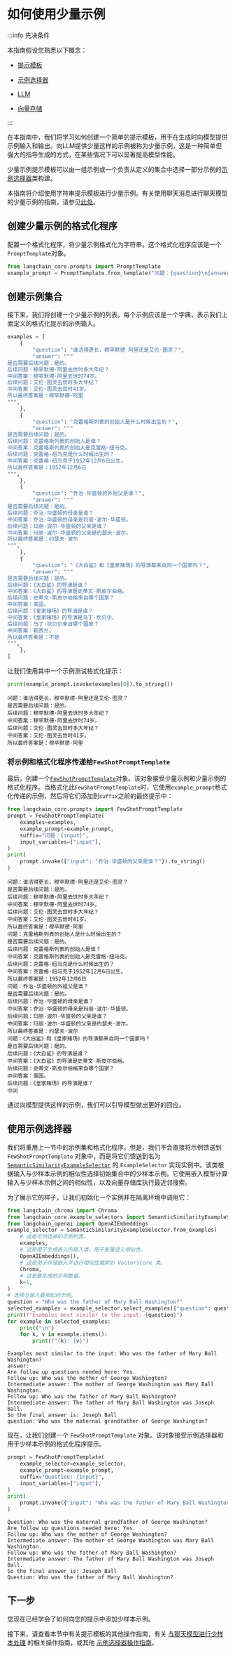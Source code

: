 # 如何使用少量示例

:::info 先决条件

本指南假设您熟悉以下概念：

- [提示模板](/docs/concepts/#prompt-templates)

- [示例选择器](/docs/concepts/#example-selectors)

- [LLM](/docs/concepts/#llms)

- [向量存储](/docs/concepts/#vectorstores)

:::

在本指南中，我们将学习如何创建一个简单的提示模板，用于在生成时向模型提供示例输入和输出。向LLM提供少量这样的示例被称为少量示例，这是一种简单但强大的指导生成的方式，在某些情况下可以显著提高模型性能。

少量示例提示模板可以由一组示例或一个负责从定义的集合中选择一部分示例的[示例选择器](https://api.python.langchain.com/en/latest/example_selectors/langchain_core.example_selectors.base.BaseExampleSelector.html)类构建。

本指南将介绍使用字符串提示模板进行少量示例。有关使用聊天消息进行聊天模型的少量示例的指南，请参见[此处](/docs/how_to/few_shot_examples_chat/)。

## 创建少量示例的格式化程序

配置一个格式化程序，将少量示例格式化为字符串。这个格式化程序应该是一个`PromptTemplate`对象。

```python
from langchain_core.prompts import PromptTemplate
example_prompt = PromptTemplate.from_template("问题：{question}\n{answer}")
```

## 创建示例集合

接下来，我们将创建一个少量示例的列表。每个示例应该是一个字典，表示我们上面定义的格式化提示的示例输入。

```python
examples = [
    {
        "question": "谁活得更长，穆罕默德·阿里还是艾伦·图灵？",
        "answer": """
是否需要后续问题：是的。
后续问题：穆罕默德·阿里去世时多大年纪？
中间答案：穆罕默德·阿里去世时74岁。
后续问题：艾伦·图灵去世时多大年纪？
中间答案：艾伦·图灵去世时41岁。
所以最终答案是：穆罕默德·阿里
""",
    },
    {
        "question": "克雷格斯列表的创始人是什么时候出生的？",
        "answer": """
是否需要后续问题：是的。
后续问题：克雷格斯列表的创始人是谁？
中间答案：克雷格斯列表的创始人是克雷格·纽马克。
后续问题：克雷格·纽马克是什么时候出生的？
中间答案：克雷格·纽马克于1952年12月6日出生。
所以最终答案是：1952年12月6日
""",
    },
    {
        "question": "乔治·华盛顿的外祖父是谁？",
        "answer": """
是否需要后续问题：是的。
后续问题：乔治·华盛顿的母亲是谁？
中间答案：乔治·华盛顿的母亲是玛丽·波尔·华盛顿。
后续问题：玛丽·波尔·华盛顿的父亲是谁？
中间答案：玛丽·波尔·华盛顿的父亲是约瑟夫·波尔。
所以最终答案是：约瑟夫·波尔
""",
    },
    {
        "question": "《大白鲨》和《皇家赌场》的导演都来自同一个国家吗？",
        "answer": """
是否需要后续问题：是的。
后续问题：《大白鲨》的导演是谁？
中间答案：《大白鲨》的导演是史蒂文·斯皮尔伯格。
后续问题：史蒂文·斯皮尔伯格来自哪个国家？
中间答案：美国。
后续问题：《皇家赌场》的导演是谁？
中间答案：《皇家赌场》的导演是马丁·坎贝尔。
后续问题：马丁·坎贝尔来自哪个国家？
中间答案：新西兰。
所以最终答案是：不是
""",
    },
]
```

让我们使用其中一个示例测试格式化提示：

```python
print(example_prompt.invoke(examples[0]).to_string())
```

```output
问题：谁活得更长，穆罕默德·阿里还是艾伦·图灵？
是否需要后续问题：是的。
后续问题：穆罕默德·阿里去世时多大年纪？
中间答案：穆罕默德·阿里去世时74岁。
后续问题：艾伦·图灵去世时多大年纪？
中间答案：艾伦·图灵去世时41岁。
所以最终答案是：穆罕默德·阿里
```

### 将示例和格式化程序传递给`FewShotPromptTemplate`

最后，创建一个[`FewShotPromptTemplate`](https://api.python.langchain.com/en/latest/prompts/langchain_core.prompts.few_shot.FewShotPromptTemplate.html)对象。该对象接受少量示例和少量示例的格式化程序。当格式化此`FewShotPromptTemplate`时，它使用`example_prompt`格式化传递的示例，然后将它们添加到`suffix`之前的最终提示中：

```python
from langchain_core.prompts import FewShotPromptTemplate
prompt = FewShotPromptTemplate(
    examples=examples,
    example_prompt=example_prompt,
    suffix="问题：{input}",
    input_variables=["input"],
)
print(
    prompt.invoke({"input": "乔治·华盛顿的父亲是谁？"}).to_string()
)
```

```output
问题：谁活得更长，穆罕默德·阿里还是艾伦·图灵？
是否需要后续问题：是的。
后续问题：穆罕默德·阿里去世时多大年纪？
中间答案：穆罕默德·阿里去世时74岁。
后续问题：艾伦·图灵去世时多大年纪？
中间答案：艾伦·图灵去世时41岁。
所以最终答案是：穆罕默德·阿里
问题：克雷格斯列表的创始人是什么时候出生的？
是否需要后续问题：是的。
后续问题：克雷格斯列表的创始人是谁？
中间答案：克雷格斯列表的创始人是克雷格·纽马克。
后续问题：克雷格·纽马克是什么时候出生的？
中间答案：克雷格·纽马克于1952年12月6日出生。
所以最终答案是：1952年12月6日
问题：乔治·华盛顿的外祖父是谁？
是否需要后续问题：是的。
后续问题：乔治·华盛顿的母亲是谁？
中间答案：乔治·华盛顿的母亲是玛丽·波尔·华盛顿。
后续问题：玛丽·波尔·华盛顿的父亲是谁？
中间答案：玛丽·波尔·华盛顿的父亲是约瑟夫·波尔。
所以最终答案是：约瑟夫·波尔
问题：《大白鲨》和《皇家赌场》的导演都来自同一个国家吗？
是否需要后续问题：是的。
后续问题：《大白鲨》的导演是谁？
中间答案：《大白鲨》的导演是史蒂文·斯皮尔伯格。
后续问题：史蒂文·斯皮尔伯格来自哪个国家？
中间答案：美国。
后续问题：《皇家赌场》的导演是谁？
中间
```

通过向模型提供这样的示例，我们可以引导模型做出更好的回应。

## 使用示例选择器

我们将重用上一节中的示例集和格式化程序。但是，我们不会直接将示例馈送到 `FewShotPromptTemplate` 对象中，而是将它们馈送到名为 [`SemanticSimilarityExampleSelector`](https://api.python.langchain.com/en/latest/example_selectors/langchain_core.example_selectors.semantic_similarity.SemanticSimilarityExampleSelector.html) 的 `ExampleSelector` 实现实例中。该类根据输入与少样本示例的相似性选择初始集合中的少样本示例。它使用嵌入模型计算输入与少样本示例之间的相似性，以及向量存储库执行最近邻搜索。

为了展示它的样子，让我们初始化一个实例并在隔离环境中调用它：

```python
from langchain_chroma import Chroma
from langchain_core.example_selectors import SemanticSimilarityExampleSelector
from langchain_openai import OpenAIEmbeddings
example_selector = SemanticSimilarityExampleSelector.from_examples(
    # 这是可供选择的示例列表。
    examples,
    # 这是用于生成嵌入的嵌入类，用于衡量语义相似性。
    OpenAIEmbeddings(),
    # 这是用于存储嵌入并进行相似性搜索的 VectorStore 类。
    Chroma,
    # 这是要生成的示例数量。
    k=1,
)
# 选择与输入最相似的示例。
question = "Who was the father of Mary Ball Washington?"
selected_examples = example_selector.select_examples({"question": question})
print(f"Examples most similar to the input: {question}")
for example in selected_examples:
    print("\n")
    for k, v in example.items():
        print(f"{k}: {v}")
```

```output
Examples most similar to the input: Who was the father of Mary Ball Washington?
answer: 
Are follow up questions needed here: Yes.
Follow up: Who was the mother of George Washington?
Intermediate answer: The mother of George Washington was Mary Ball Washington.
Follow up: Who was the father of Mary Ball Washington?
Intermediate answer: The father of Mary Ball Washington was Joseph Ball.
So the final answer is: Joseph Ball
question: Who was the maternal grandfather of George Washington?
```

现在，让我们创建一个 `FewShotPromptTemplate` 对象。该对象接受示例选择器和用于少样本示例的格式化程序提示。

```python
prompt = FewShotPromptTemplate(
    example_selector=example_selector,
    example_prompt=example_prompt,
    suffix="Question: {input}",
    input_variables=["input"],
)
print(
    prompt.invoke({"input": "Who was the father of Mary Ball Washington?"}).to_string()
)
```

```output
Question: Who was the maternal grandfather of George Washington?
Are follow up questions needed here: Yes.
Follow up: Who was the mother of George Washington?
Intermediate answer: The mother of George Washington was Mary Ball Washington.
Follow up: Who was the father of Mary Ball Washington?
Intermediate answer: The father of Mary Ball Washington was Joseph Ball.
So the final answer is: Joseph Ball
Question: Who was the father of Mary Ball Washington?
```

## 下一步

您现在已经学会了如何向您的提示中添加少样本示例。

接下来，请查看本节中有关提示模板的其他操作指南，有关 [与聊天模型进行少样本处理](/docs/how_to/few_shot_examples_chat) 的相关操作指南，或其他 [示例选择器操作指南](/docs/how_to/example_selectors/)。
